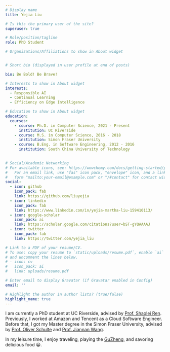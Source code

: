 ```yaml
---
# Display name
title: Yejia Liu

# Is this the primary user of the site?
superuser: true

# Role/position/tagline
role: PhD Student

# Organizations/Affiliations to show in About widget


# Short bio (displayed in user profile at end of posts)

bio: Be Bold! Be Brave!

# Interests to show in About widget
interests:
  - Responsible AI
  - Continual Learning
  - Efficiency on Edge Intelligence

# Education to show in About widget
education:
  courses:
    - course: Ph.D. in Computer Science, 2021 - Present
      institution: UC Riverside
    - course: M.S. in Computer Science, 2016 - 2018
      institution: Simon Fraser University
    - course: B.Eng. in Software Engineering, 2012 - 2016
      institution: South China University of Technology
     

# Social/Academic Networking
# For available icons, see: https://wowchemy.com/docs/getting-started/page-builder/#icons
#   For an email link, use "fas" icon pack, "envelope" icon, and a link in the
#   form "mailto:your-email@example.com" or "/#contact" for contact widget.
social:
  - icon: github
    icon_pack: fab
    link: https://github.com/liuyejia
  - icon: linkedin
    icon_pack: fab
    link: https://www.linkedin.com/in/yejia-martha-liu-159410113/
  - icon: google-scholar
    icon_pack: ai
    link: https://scholar.google.com/citations?user=bST-gYQAAAAJ
  - icon: twitter
    icon_pack: fab
    link: https://twitter.com/yejia_liu

# Link to a PDF of your resume/CV.
# To use: copy your resume to `static/uploads/resume.pdf`, enable `ai` icons in `params.toml`,
# and uncomment the lines below.
# - icon: cv
#   icon_pack: ai
#   link: uploads/resume.pdf

# Enter email to display Gravatar (if Gravatar enabled in Config)
email: ''

# Highlight the author in author lists? (true/false)
highlight_name: true
---
```


I am currently a PhD student at UC Riverside, advised by [Prof. Shaolei Ren](https://intra.ece.ucr.edu/~sren/). Previously, I worked at Amazon and Tencent as a Cloud Software Engineer. Before that, I got my Master degree in the Simon Fraser University, advised by [Prof. Oliver Schulte](https://www.cs.sfu.ca/~oschulte/) and [Prof. Jiannan Wang](https://www.cs.sfu.ca/~jnwang/). 

In my leisure time, I enjoy traveling, playing the [GuZheng](https://en.wikipedia.org/wiki/Guzheng), and savoring delicious food 😀. 
